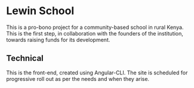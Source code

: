 # Lewin School

This is a pro-bono project for a community-based school in rural Kenya. This is the first step, in collaboration with the founders of the institution, towards raising funds for its development.

## Technical
This is the front-end, created using Angular-CLI. The site is scheduled for progressive roll out as per the needs and when they arise.
